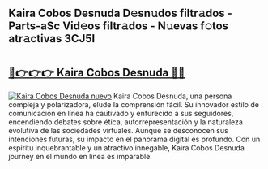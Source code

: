 ## Kaira Cobos Desnuda D𝚎sn𝚞dos filtr𝚊dos - Parts-aSc Vid𝚎os filtr𝚊dos - N𝚞evas f𝚘tos atr𝚊ctivas 3CJ5I

# <h2><a href="http://mb2yxe.tromn.icu/?c=Kaira+Cobos+Desnuda">🔗👉👉👉 Kaira Cobos Desnuda 🔗🔗</a></h2>

[![Kaira Cobos Desnuda nuevo](https://i.imgur.com/pEAQMta.gif)](http://mb2yxe.tromn.icu/?c=Kaira+Cobos+Desnuda)
Kaira Cobos Desnuda, una persona compleja y polarizadora, elude la comprensión fácil. Su innovador estilo de comunicación en línea ha cautivado y enfurecido a sus seguidores, encendiendo debates sobre ética, autorrepresentación y la naturaleza evolutiva de las sociedades virtuales. Aunque se desconocen sus intenciones futuras, su impacto en el panorama digital es profundo. Con un espíritu inquebrantable y un atractivo innegable, Kaira Cobos Desnuda journey en el mundo en línea es imparable.

